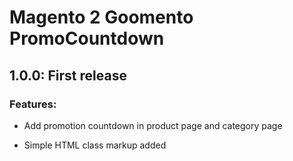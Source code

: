 # Magento 2 Goomento PromoCountdown

## 1.0.0: First release
### Features:

- Add promotion countdown in product page and category page

- Simple HTML class markup added
